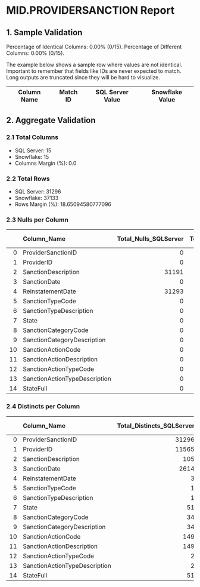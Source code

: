 # MID.PROVIDERSANCTION Report

## 1. Sample Validation

Percentage of Identical Columns: 0.00% (0/15).
Percentage of Different Columns: 0.00% (0/15).

The example below shows a sample row where values are not identical. Important to remember that fields like IDs are never expected to match. Long outputs are truncated since they will be hard to visualize.

| Column Name   | Match ID   | SQL Server Value   | Snowflake Value   |
|---------------|------------|--------------------|-------------------|

## 2. Aggregate Validation

### 2.1 Total Columns
- SQL Server: 15
- Snowflake: 15
- Columns Margin (%): 0.0

### 2.2 Total Rows
- SQL Server: 31296
- Snowflake: 37133
- Rows Margin (%): 18.65094580777096

### 2.3 Nulls per Column
|    | Column_Name                   |   Total_Nulls_SQLServer |   Total_Nulls_Snowflake |   Margin (%) |
|---:|:------------------------------|------------------------:|------------------------:|-------------:|
|  0 | ProviderSanctionID            |                       0 |                       0 |          0   |
|  1 | ProviderID                    |                       0 |                       0 |          0   |
|  2 | SanctionDescription           |                   31191 |                   37133 |         19.1 |
|  3 | SanctionDate                  |                       0 |                       0 |          0   |
|  4 | ReinstatementDate             |                   31293 |                   37133 |         18.7 |
|  5 | SanctionTypeCode              |                       0 |                       0 |          0   |
|  6 | SanctionTypeDescription       |                       0 |                       0 |          0   |
|  7 | State                         |                       0 |                   37133 |        inf   |
|  8 | SanctionCategoryCode          |                       0 |                       0 |          0   |
|  9 | SanctionCategoryDescription   |                       0 |                       0 |          0   |
| 10 | SanctionActionCode            |                       0 |                       0 |          0   |
| 11 | SanctionActionDescription     |                       0 |                       0 |          0   |
| 12 | SanctionActionTypeCode        |                       0 |                       0 |          0   |
| 13 | SanctionActionTypeDescription |                       0 |                       0 |          0   |
| 14 | StateFull                     |                       0 |                       0 |          0   |

### 2.4 Distincts per Column
|    | Column_Name                   |   Total_Distincts_SQLServer |   Total_Distincts_Snowflake |   Margin (%) |
|---:|:------------------------------|----------------------------:|----------------------------:|-------------:|
|  0 | ProviderSanctionID            |                       31296 |                       33469 |          6.9 |
|  1 | ProviderID                    |                       11565 |                       12076 |          4.4 |
|  2 | SanctionDescription           |                         105 |                           0 |        100   |
|  3 | SanctionDate                  |                        2614 |                        2553 |          2.3 |
|  4 | ReinstatementDate             |                           3 |                           0 |        100   |
|  5 | SanctionTypeCode              |                           1 |                           1 |          0   |
|  6 | SanctionTypeDescription       |                           1 |                           1 |          0   |
|  7 | State                         |                          51 |                           0 |        100   |
|  8 | SanctionCategoryCode          |                          34 |                           1 |         97.1 |
|  9 | SanctionCategoryDescription   |                          34 |                           1 |         97.1 |
| 10 | SanctionActionCode            |                         149 |                         131 |         12.1 |
| 11 | SanctionActionDescription     |                         149 |                         131 |         12.1 |
| 12 | SanctionActionTypeCode        |                           2 |                           1 |         50   |
| 13 | SanctionActionTypeDescription |                           2 |                           1 |         50   |
| 14 | StateFull                     |                          51 |                          51 |          0   |